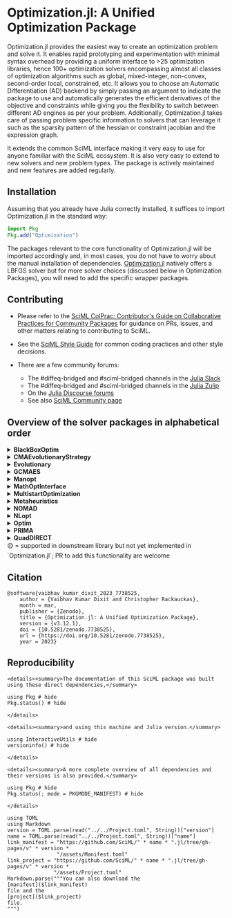 # Optimization.jl: A Unified Optimization Package

Optimization.jl provides the easiest way to create an optimization problem and solve it.
It enables rapid prototyping and experimentation with minimal syntax overhead by providing
a uniform interface to >25 optimization libraries, hence 100+ optimization solvers
encompassing almost all classes of optimization algorithms such as global, mixed-integer,
non-convex, second-order local, constrained, etc. It allows you to choose an
Automatic Differentiation (AD) backend by simply passing an argument to indicate
the package to use and automatically generates the efficient derivatives of the
objective and constraints while giving you the flexibility to switch between
different AD engines as per your problem. Additionally, Optimization.jl takes
care of passing problem specific information to solvers that can leverage it
such as the sparsity pattern of the hessian or constraint jacobian and the expression graph.

It extends the common SciML interface making it very easy to use for anyone
familiar with the SciML ecosystem. It is also very easy to extend to new
solvers and new problem types. The package is actively maintained and new
features are added regularly.

## Installation

Assuming that you already have Julia correctly installed, it suffices to import
Optimization.jl in the standard way:

```julia
import Pkg
Pkg.add("Optimization")
```

The packages relevant to the core functionality of Optimization.jl will be imported
accordingly and, in most cases, you do not have to worry about the manual
installation of dependencies. [Optimization.jl](@ref) natively offers a LBFGS solver
but for more solver choices (discussed below in Optimization Packages), you will need
to add the specific wrapper packages.

## Contributing

  - Please refer to the
    [SciML ColPrac: Contributor's Guide on Collaborative Practices for Community Packages](https://github.com/SciML/ColPrac/blob/master/README.md)
    for guidance on PRs, issues, and other matters relating to contributing to SciML.

  - See the [SciML Style Guide](https://github.com/SciML/SciMLStyle) for common coding practices and other style decisions.
  - There are a few community forums:
    
      + The #diffeq-bridged and #sciml-bridged channels in the
        [Julia Slack](https://julialang.org/slack/)
      + The #diffeq-bridged and #sciml-bridged channels in the
        [Julia Zulip](https://julialang.zulipchat.com/#narrow/stream/279055-sciml-bridged)
      + On the [Julia Discourse forums](https://discourse.julialang.org)
      + See also [SciML Community page](https://sciml.ai/community/)

## Overview of the solver packages in alphabetical order

<details>
  <summary><strong>BlackBoxOptim</strong></summary>
  - **Global Methods**
    - Zeroth order
    - Unconstrained
    - Box Constraints
</details>
<details>
  <summary><strong>CMAEvolutionaryStrategy</strong></summary>
  - **Global Methods**
    - Zeroth order
    - Unconstrained
    - Box Constraints
</details>
<details>
  <summary><strong>Evolutionary</strong></summary>
  - **Global Methods**
    - Zeroth order
    - Unconstrained
    - Box Constraints
    - Non-linear Constraints
</details>
<details>
  <summary><strong>GCMAES</strong></summary>
  - **Global Methods**
    - First order
    - Box Constraints
    - Unconstrained
</details>
<details>
  <summary><strong>Manopt</strong></summary>
  - **Local Methods**
    - First order
    - Second order
    - Zeroth order
    - Box Constraints
    - Constrained 🟡
  - **Global Methods**
    - Zeroth order
    - Unconstrained
</details>
<details>
  <summary><strong>MathOptInterface</strong></summary>
  - **Local Methods**
    - First order
    - Second order
    - Box Constraints
    - Constrained
  - **Global Methods**
    - First order
    - Second order
    - Constrained
</details>
<details>
  <summary><strong>MultistartOptimization</strong></summary>
  - **Global Methods**
    - Zeroth order
    - First order
    - Second order
    - Box Constraints
</details>
<details>
  <summary><strong>Metaheuristics</strong></summary>
  - **Global Methods**
    - Zeroth order
    - Unconstrained
    - Box Constraints
</details>
<details>
  <summary><strong>NOMAD</strong></summary>
  - **Global Methods**
    - Zeroth order
    - Unconstrained
    - Box Constraints
    - Constrained 🟡
</details>
<details>
  <summary><strong>NLopt</strong></summary>
  - **Local Methods**
    - First order
    - Zeroth order
    - Second order 🟡
    - Box Constraints
    - Local Constrained 🟡
  - **Global Methods**
    - Zeroth order
    - First order
    - Unconstrained
    - Constrained 🟡
</details>
<details>
  <summary><strong>Optim</strong></summary>
  - **Local Methods**
    - Zeroth order
    - First order
    - Second order
    - Box Constraints
    - Constrained
  - **Global Methods**
    - Zeroth order
    - Unconstrained
    - Box Constraints
</details>
<details>
  <summary><strong>PRIMA</strong></summary>
  - **Local Methods**
    - Derivative-Free: ✅
  - **Constraints**
    - Box Constraints: ✅
    - Local Constrained: ✅
</details>
<details>
  <summary><strong>QuadDIRECT</strong></summary>
  - **Constraints**
    - Box Constraints: ✅
  - **Global Methods**
    - Unconstrained: ✅
</details>
🟡 = supported in downstream library but not yet implemented in `Optimization.jl`; PR to add this functionality are welcome

## Citation

```
@software{vaibhav_kumar_dixit_2023_7738525,
	author = {Vaibhav Kumar Dixit and Christopher Rackauckas},
	month = mar,
	publisher = {Zenodo},
	title = {Optimization.jl: A Unified Optimization Package},
	version = {v3.12.1},
	doi = {10.5281/zenodo.7738525},
  	url = {https://doi.org/10.5281/zenodo.7738525},
	year = 2023}
```

## Reproducibility

```@raw html
<details><summary>The documentation of this SciML package was built using these direct dependencies,</summary>
```

```@example
using Pkg # hide
Pkg.status() # hide
```

```@raw html
</details>
```

```@raw html
<details><summary>and using this machine and Julia version.</summary>
```

```@example
using InteractiveUtils # hide
versioninfo() # hide
```

```@raw html
</details>
```

```@raw html
<details><summary>A more complete overview of all dependencies and their versions is also provided.</summary>
```

```@example
using Pkg # hide
Pkg.status(; mode = PKGMODE_MANIFEST) # hide
```

```@raw html
</details>
```

```@eval
using TOML
using Markdown
version = TOML.parse(read("../../Project.toml", String))["version"]
name = TOML.parse(read("../../Project.toml", String))["name"]
link_manifest = "https://github.com/SciML/" * name * ".jl/tree/gh-pages/v" * version *
                "/assets/Manifest.toml"
link_project = "https://github.com/SciML/" * name * ".jl/tree/gh-pages/v" * version *
               "/assets/Project.toml"
Markdown.parse("""You can also download the
[manifest]($link_manifest)
file and the
[project]($link_project)
file.
""")
```
